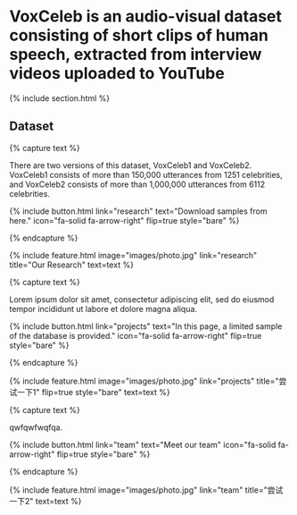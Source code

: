 ---
---

# VoxCeleb is an audio-visual dataset consisting of short clips of human speech, extracted from interview videos uploaded to YouTube



{% include section.html %}

## Dataset

{% capture text %}

There are two versions of this dataset, VoxCeleb1 and VoxCeleb2. VoxCeleb1 consists of more than 150,000 utterances from 1251 celebrities, and VoxCeleb2 consists of more than 1,000,000 utterances from 6112 celebrities.

{%
  include button.html
  link="research"
  text="Download samples from here."
  icon="fa-solid fa-arrow-right"
  flip=true
  style="bare"
%}

{% endcapture %}

{%
  include feature.html
  image="images/photo.jpg"
  link="research"
  title="Our Research"
  text=text
%}

{% capture text %}

Lorem ipsum dolor sit amet, consectetur adipiscing elit, sed do eiusmod tempor incididunt ut labore et dolore magna aliqua.

{%
  include button.html
  link="projects"
  text="In this page, a limited sample of the database is provided."
  icon="fa-solid fa-arrow-right"
  flip=true
  style="bare"
%}

{% endcapture %}

{%
  include feature.html
  image="images/photo.jpg"
  link="projects"
  title="尝试一下1"
  flip=true
  style="bare"
  text=text
%}

{% capture text %}

qwfqwfwqfqa.

{%
  include button.html
  link="team"
  text="Meet our team"
  icon="fa-solid fa-arrow-right"
  flip=true
  style="bare"
%}

{% endcapture %}

{%
  include feature.html
  image="images/photo.jpg"
  link="team"
  title="尝试一下2"
  text=text
%}
